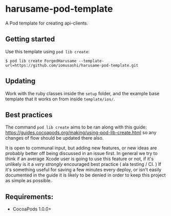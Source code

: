 harusame-pod-template
============

A Pod template for creating api-clients.

## Getting started

Use this template using `pod lib create`:

```
$ pod lib create ForgedHarusame --template-url=https://github.com/iomusashi/harusame-pod-template.git
```

## Updating

Work with the ruby classes inside the `setup` folder, and the example base template that it works on from inside `template/ios/`.

## Best practices

The command `pod lib create` aims to be ran along with this guide: https://guides.cocoapods.org/making/using-pod-lib-create.html so any changes of flow should be updated there also.

It is open to communal input, but adding new features, or new ideas are probably better off being discussed in an issue first. In general we try to think if an average Xcode user is going to use this feature or not, if it's unlikely is it a _very strongly_ encouraged best practice ( ala testing / CI. ) If it's something useful for saving a few minutes every deploy, or isn't easily documented in the guide it is likely to be denied in order to keep this project as simple as possible.

## Requirements:

- CocoaPods 1.0.0+
